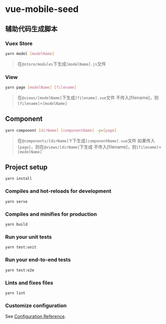 # vue-mobile-seed

## 辅助代码生成脚本

### Vuex Store
```bash
yarn model [modelName]
```
> 在`@store/modules`下生成`[modelName].js`文件

### View

```bash
yarn page [modelName] [filename]
```
> 在`@views/[modelName]`下生成`[filename].vue`文件
> 不传入[filename]，则`[filename]`=`[modelName]`

## Component
```bash
yarn component [dirName] [componentName] -p=[page]
```
> 在`@components/[dirName]下`下生成`[componentName].vue`文件
> 如果传入`[page]`，则在`@views/[dirName]`下生成
> 不传入[filename]，则`[filename]`=`[modelName]`

## Project setup
```
yarn install
```

### Compiles and hot-reloads for development
```
yarn serve
```

### Compiles and minifies for production
```
yarn build
```

### Run your unit tests
```
yarn test:unit
```

### Run your end-to-end tests
```
yarn test:e2e
```

### Lints and fixes files
```
yarn lint
```

### Customize configuration
See [Configuration Reference](https://cli.vuejs.org/config/).
